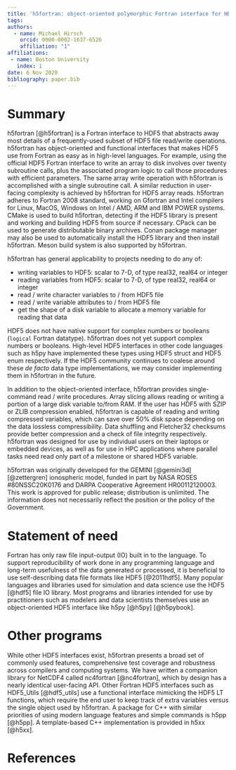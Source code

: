 ```yaml
---
title: 'h5fortran: object-oriented polymorphic Fortran interface for HDF5 file IO'
tags:
authors:
  - name: Michael Hirsch
    orcid: 0000-0002-1637-6526
    affiliation: "1"
affiliations:
 - name: Boston University
   index: 1
date: 6 Nov 2020
bibliography: paper.bib
---
```


# Summary

h5fortran [@h5fortran] is a Fortran interface to HDF5 that abstracts away most details of a frequently-used subset of HDF5 file read/write operations.
h5fortran has object-oriented and functional interfaces that makes HDF5 use from Fortran as easy as in high-level languages.
For example, using the official HDF5 Fortran interface to write an array to disk involves over twenty subroutine calls, plus the associated program logic to call those procedures with efficient parameters.
The same array write operation with h5fortran is accomplished with a single subroutine call.
A similar reduction in user-facing complexity is achieved by h5fortran for HDF5 array reads.
h5fortran adheres to Fortran 2008 standard, working on Gfortran and Intel compilers for Linux, MacOS, Windows on Intel / AMD, ARM and IBM POWER systems.
CMake is used to build h5fortran, detecting if the HDF5 library is present and working and building HDF5 from source if necessary.
CPack can be used to generate distributable binary archives.
Conan package manager may also be used to automatically install the HDF5 library and then install h5fortran.
Meson build system is also supported by h5fortran.

h5fortran has general applicability to projects needing to do any of:

* writing variables to HDF5: scalar to 7-D, of type real32, real64 or integer
* reading variables from HDF5: scalar to 7-D, of type real32, real64 or integer
* read / write character variables to / from HDF5 file
* read / write variable attributes to / from HDF5 file
* get the shape of a disk variable to allocate a memory variable for reading that data

HDF5 does not have native support for complex numbers or booleans (`logical` Fortran datatype).
h5fortran does not yet support complex numbers or booleans.
High-level HDF5 interfaces in other code languages such as h5py have implemented these types using HDF5 struct and HDF5 enum respectively.
If the HDF5 community continues to coalese around these *de facto* data type implementations, we may consider implementing them in h5fortran in the future.

In addition to the object-oriented interface, h5fortran provides single-command read / write procedures.
Array slicing allows reading or writing a portion of a large disk variable to/from RAM.
If the user has HDF5 with SZIP or ZLIB compression enabled, h5fortran is capable of reading and writing compressed variables, which can save over 50% disk space depending on the data lossless compressibility.
Data shuffling and Fletcher32 checksums provide better compression and a check of file integrity respectively.
h5fortran was designed for use by individual users on their laptops or embedded devices, as well as for use in HPC applications where parallel tasks need read only part of a milestone or shared HDF5 variable.

h5fortran was originally developed for the GEMINI [@gemini3d] [@zettergren] ionospheric model, funded in part by NASA ROSES \#80NSSC20K0176 and DARPA Cooperative Agreement HR00112120003.
This work is approved for public release; distribution is unlimited.
The information does not necessarily reflect the position or the policy of the Government.

# Statement of need

Fortran has only raw file input-output (IO) built in to the language.
To support reproducibility of work done in any programming language and long-term usefulness of the data generated or processed, it is beneficial to use self-describing data file formats like HDF5 [@2011hdf5].
Many popular languages and libraries used for simulation and data science use the HDF5 [@hdf5] file IO library.
Most programs and libraries intended for use by practitioners such as modelers and data scientists themselves use an object-oriented HDF5 interface like h5py [@h5py] [@h5pybook].

# Other programs

While other HDF5 interfaces exist, h5fortran presents a broad set of commonly used features, comprehensive test coverage and robustness across compilers and computing systems.
We have written a companion library for NetCDF4 called nc4fortran [@nc4fortran], which by design has a nearly identical user-facing API.
Other Fortran HDF5 interfaces such as HDF5_Utils [@hdf5_utils] use a functional interface mimicking the HDF5 LT functions, which require the end user to keep track of extra variables versus the single object used by h5fortran.
A package for C++ with similar priorities of using modern language features and simple commands is h5pp [@h5pp].
A template-based C++ implementation is provided in h5xx [@h5xx].

# References
